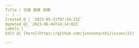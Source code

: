 ```yaml
---
Title | 饮食 面食 焖面
-- | --
Created @ | `2023-05-21T07:54:15Z`
Updated @| `2023-06-04T14:14:02Z`
Labels | ``
Edit @| [here](https://github.com/junxnone/shi/issues/21)

---
```


